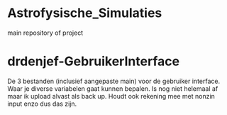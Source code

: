 # Astrofysische_Simulaties
main repository of project

# drdenjef-GebruikerInterface

De 3 bestanden (inclusief aangepaste main) voor de gebruiker interface. Waar je diverse variabelen gaat kunnen bepalen.
Is nog niet helemaal af maar ik upload alvast als back up.
Houdt ook rekening mee met nonzin input enzo dus das zijn.

